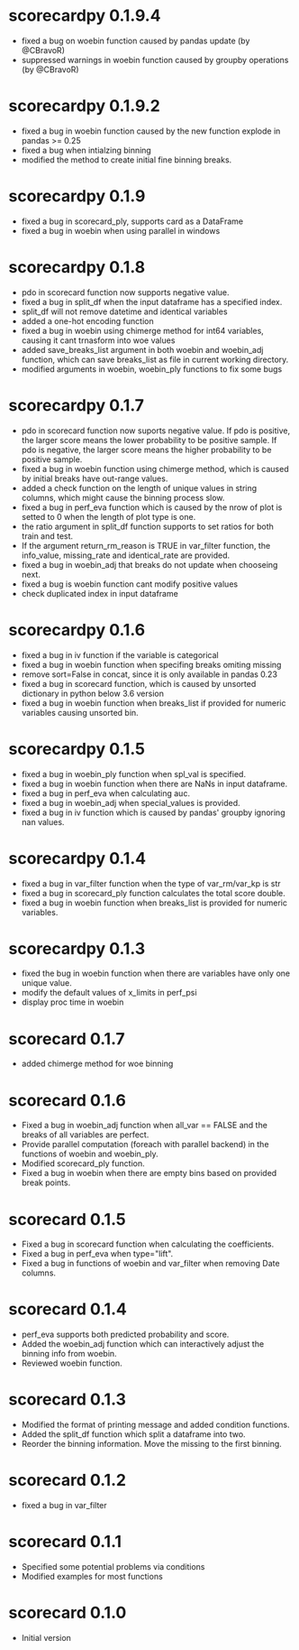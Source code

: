 # scorecardpy 0.1.9.4
* fixed a bug on woebin function caused by pandas update (by @CBravoR)
* suppressed warnings in woebin function caused by groupby operations (by @CBravoR)

# scorecardpy 0.1.9.2
* fixed a bug in woebin function caused by the new function explode in pandas >= 0.25
* fixed a bug when intialzing binning
* modified the method to create initial fine binning breaks.

# scorecardpy 0.1.9
* fixed a bug in scorecard_ply, supports card as a DataFrame
* fixed a bug in woebin when using parallel in windows

# scorecardpy 0.1.8

* pdo in scorecard function now supports negative value.
* fixed a bug in split_df when the input dataframe has a specified index.
* split_df will not remove datetime and identical variables
* added a one-hot encoding function 
* fixed a bug in woebin using chimerge method for int64 variables, causing it cant trnasform into woe values 
* added save_breaks_list argument in both woebin and woebin_adj function, which can save breaks_list as file in current working directory.
* modified arguments in woebin, woebin_ply functions to fix some bugs

# scorecardpy 0.1.7

* pdo in scorecard function now suports negative value. If pdo is positive, the larger score means the lower probability to be positive sample. If pdo is negative, the larger score means the higher probability to be positive sample.
* fixed a bug in woebin function using chimerge method, which is caused by initial breaks have out-range values.
* added a check function on the length of unique values in string columns, which might cause the binning process slow.
* fixed a bug in perf_eva function which is caused by the nrow of plot is setted to 0 when the length of plot type is one.
* the ratio argument in split_df function supports to set ratios for both train and test.
* If the argument return_rm_reason is TRUE in var_filter function, the info_value, missing_rate and identical_rate are provided.
* fixed a bug in woebin_adj that breaks do not update when chooseing next. 
* fixed a bug is woebin function cant modify positive values
* check duplicated index in input dataframe

# scorecardpy 0.1.6

* fixed a bug in iv function if the variable is categorical
* fixed a bug in woebin function when specifing breaks omiting missing
* remove sort=False in concat, since it is only available in pandas 0.23
* fixed a bug in scorecard function, which is caused by unsorted dictionary in python below 3.6 version 
* fixed a bug in woebin function when breaks_list if provided for numeric variables causing unsorted bin.

# scorecardpy 0.1.5

* fixed a bug in woebin_ply function when spl_val is specified.
* fixed a bug in woebin function when there are NaNs in input dataframe.
* fixed a bug in perf_eva when calculating auc.
* fixed a bug in woebin_adj when special_values is provided.
* fixed a bug in iv function which is caused by pandas' groupby ignoring nan values.

# scorecardpy 0.1.4

* fixed a bug in var_filter function when the type of var_rm/var_kp is str
* fixed a bug in scorecard_ply function calculates the total score double. 
* fixed a bug in woebin function when breaks_list is provided for numeric variables.

# scorecardpy 0.1.3

* fixed the bug in woebin function when there are variables have only one unique value. 
* modify the default values of x_limits in perf_psi
* display proc time in woebin




# scorecard 0.1.7

* added chimerge method for woe binning

# scorecard 0.1.6

* Fixed a bug in woebin_adj function when all_var == FALSE and the breaks of all variables are perfect. 
* Provide parallel computation (foreach with parallel backend) in the functions of woebin and woebin_ply.
* Modified scorecard_ply function.
* Fixed a bug in woebin when there are empty bins based on provided break points. 

# scorecard 0.1.5

* Fixed a bug in scorecard function when calculating the coefficients.
* Fixed a bug in perf_eva when type="lift". 
* Fixed a bug in functions of woebin and var_filter when removing Date columns. 

# scorecard 0.1.4

* perf_eva supports both predicted probability and score.
* Added the woebin_adj function which can interactively adjust the binning info from woebin.
* Reviewed woebin function.

# scorecard 0.1.3

* Modified the format of printing message and added condition functions.
* Added the split_df function which split a dataframe into two.
* Reorder the binning information. Move the missing to the first binning.

# scorecard 0.1.2

* fixed a bug in var_filter

# scorecard 0.1.1

* Specified some potential problems via conditions
* Modified examples for most functions

# scorecard 0.1.0

* Initial version



